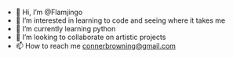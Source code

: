 - 👋 Hi, I’m @Flamjingo
- 👀 I’m interested in learning to code and seeing where it takes me
- 🌱 I’m currently learning python
- 💞️ I’m looking to collaborate on artistic projects
- 📫 How to reach me connerbrowning@gmail.com

<!---
Flamjingo/Flamjingo is a ✨ special ✨ repository because its `README.md` (this file) appears on your GitHub profile.
You can click the Preview link to take a look at your changes.
--->
